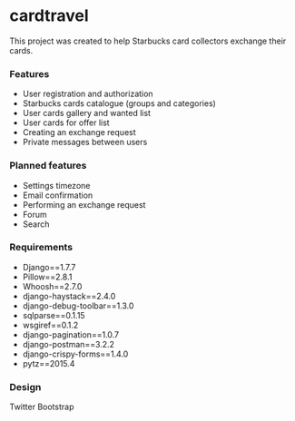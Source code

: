 # cardtravel
This project was created to help Starbucks card collectors exchange their cards.

<h3>Features</h3>
<ul>
<li>User registration and authorization</li>
<li>Starbucks cards catalogue (groups and categories)</li>
<li>User cards gallery and wanted list</li>
<li>User cards for offer list</li>
<li>Creating an exchange request</li>
<li>Private messages between users</li>
</ul>

<h3>Planned features</h3>
<ul>
<li>Settings timezone</li>
<li>Email confirmation</li>
<li>Performing an exchange request</li>
<li>Forum</li>
<li>Search</li>
</ul>

<h3>Requirements</h3>
<ul>
<li>Django==1.7.7</li>
<li>Pillow==2.8.1</li>
<li>Whoosh==2.7.0</li>
<li>django-haystack==2.4.0</li>
<li>django-debug-toolbar==1.3.0</li>
<li>sqlparse==0.1.15</li>
<li>wsgiref==0.1.2</li>
<li>django-pagination==1.0.7</li>
<li>django-postman==3.2.2</li>
<li>django-crispy-forms==1.4.0</li>
<li>pytz==2015.4</li>
</ul>

<h3>Design</h3>
Twitter Bootstrap 

